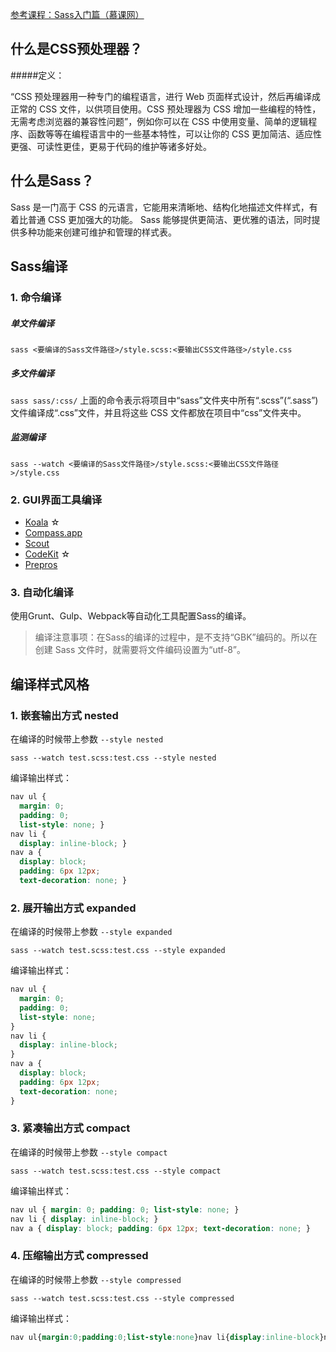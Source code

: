 [参考课程：Sass入门篇（慕课网）](http://www.imooc.com/learn/311)

## 什么是CSS预处理器？

#####定义：

“CSS 预处理器用一种专门的编程语言，进行 Web 页面样式设计，然后再编译成正常的 CSS 文件，以供项目使用。CSS 预处理器为 CSS 增加一些编程的特性，无需考虑浏览器的兼容性问题”，例如你可以在 CSS 中使用变量、简单的逻辑程序、函数等等在编程语言中的一些基本特性，可以让你的 CSS 更加简洁、适应性更强、可读性更佳，更易于代码的维护等诸多好处。

## 什么是Sass？

Sass 是一门高于 CSS 的元语言，它能用来清晰地、结构化地描述文件样式，有着比普通 CSS 更加强大的功能。
Sass 能够提供更简洁、更优雅的语法，同时提供多种功能来创建可维护和管理的样式表。

## Sass编译

### 1. 命令编译

##### 单文件编译

`sass <要编译的Sass文件路径>/style.scss:<要输出CSS文件路径>/style.css`

##### 多文件编译

`sass sass/:css/`
上面的命令表示将项目中“sass”文件夹中所有“.scss”(“.sass”)文件编译成“.css”文件，并且将这些 CSS 文件都放在项目中“css”文件夹中。

##### 监测编译

`sass --watch <要编译的Sass文件路径>/style.scss:<要输出CSS文件路径>/style.css`

### 2. GUI界面工具编译

* [Koala](http://koala-app.com/) ☆
* [Compass.app](http://compass.kkbox.com/)
* [Scout](http://mhs.github.io/scout-app/)
* [CodeKit](https://incident57.com/codekit/index.html) ☆
* [Prepros](https://prepros.io/)

### 3. 自动化编译

使用Grunt、Gulp、Webpack等自动化工具配置Sass的编译。

> 编译注意事项：在Sass的编译的过程中，是不支持“GBK”编码的。所以在创建 Sass 文件时，就需要将文件编码设置为“utf-8”。

## 编译样式风格

### 1. 嵌套输出方式 nested

在编译的时候带上参数 `--style nested`

    sass --watch test.scss:test.css --style nested

编译输出样式：

```css
nav ul {
  margin: 0;
  padding: 0;
  list-style: none; }
nav li {
  display: inline-block; }
nav a {
  display: block;
  padding: 6px 12px;
  text-decoration: none; }
```

### 2. 展开输出方式 expanded

在编译的时候带上参数 `--style expanded`

    sass --watch test.scss:test.css --style expanded

编译输出样式：

```css
nav ul {
  margin: 0;
  padding: 0;
  list-style: none;
}
nav li {
  display: inline-block;
}
nav a {
  display: block;
  padding: 6px 12px;
  text-decoration: none;
}
```

### 3. 紧凑输出方式 compact

在编译的时候带上参数 `--style compact`

    sass --watch test.scss:test.css --style compact

编译输出样式：

```css
nav ul { margin: 0; padding: 0; list-style: none; }
nav li { display: inline-block; }
nav a { display: block; padding: 6px 12px; text-decoration: none; }
```

### 4. 压缩输出方式 compressed

在编译的时候带上参数 `--style compressed`

    sass --watch test.scss:test.css --style compressed

编译输出样式：

```css
nav ul{margin:0;padding:0;list-style:none}nav li{display:inline-block}nav a{display:block;padding:6px 12px;text-decoration:none}
```